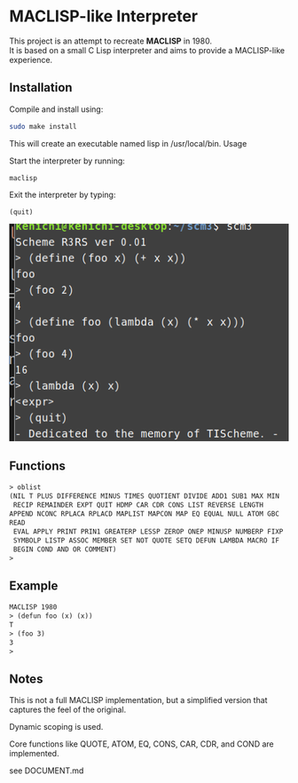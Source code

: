 # MACLISP-like Interpreter

This project is an attempt to recreate **MACLISP** in 1980.  
It is based on a small C Lisp interpreter and aims to provide a MACLISP-like experience.

## Installation

Compile and install using:

```bash
sudo make install
```

This will create an executable named lisp in /usr/local/bin.
Usage

Start the interpreter by running:
```
maclisp
```
Exit the interpreter by typing:
```
(quit)
```
![](start.png)

## Functions
```
> oblist
(NIL T PLUS DIFFERENCE MINUS TIMES QUOTIENT DIVIDE ADD1 SUB1 MAX MIN
 RECIP REMAINDER EXPT QUIT HDMP CAR CDR CONS LIST REVERSE LENGTH APPEND NCONC RPLACA RPLACD MAPLIST MAPCON MAP EQ EQUAL NULL ATOM GBC READ
 EVAL APPLY PRINT PRIN1 GREATERP LESSP ZEROP ONEP MINUSP NUMBERP FIXP
 SYMBOLP LISTP ASSOC MEMBER SET NOT QUOTE SETQ DEFUN LAMBDA MACRO IF
 BEGIN COND AND OR COMMENT)
> 
```

## Example

```
MACLISP 1980
> (defun foo (x) (x))
T
> (foo 3)
3
> 

```


## Notes

This is not a full MACLISP implementation, but a simplified version that captures the feel of the original.

Dynamic scoping is used.

Core functions like QUOTE, ATOM, EQ, CONS, CAR, CDR, and COND are implemented.

see DOCUMENT.md
